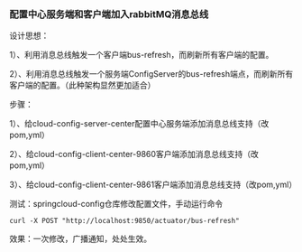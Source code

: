 ### 配置中心服务端和客户端加入rabbitMQ消息总线

设计思想：

1）、利用消息总线触发一个客户端bus-refresh，而刷新所有客户端的配置。

2）、利用消息总线触发一个服务端ConfigServer的bus-refresh端点，而刷新所有客户端的配置。（此种架构显然更加适合）

步骤：

1）、给cloud-config-server-center配置中心服务端添加消息总线支持（改pom,yml）

2）、给cloud-config-client-center-9860客户端添加消息总线支持（改pom,yml）

3）、给cloud-config-client-center-9861客户端添加消息总线支持（改pom,yml）

测试：springcloud-config仓库修改配置文件，手动运行命令
```
curl -X POST "http://localhost:9850/actuator/bus-refresh"
```
效果：一次修改，广播通知，处处生效。
